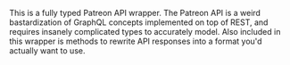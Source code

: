 This is a fully typed Patreon API wrapper. The Patreon API is a weird bastardization of GraphQL concepts implemented on top of REST, and requires insanely complicated types to accurately model. Also included in this wrapper is methods to rewrite API responses into a format you'd actually want to use.
